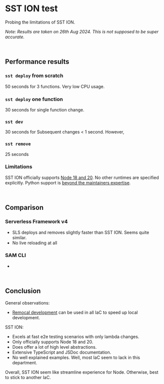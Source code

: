 # SST ION test

Probing the limitations of SST ION.

_Note: Results are taken on 26th Aug 2024. This is not supposed to be super accurate._

&nbsp;

## Performance results
### `sst deploy` from scratch
50 seconds for 3 functions. Very low CPU usage.

### `sst deploy` one function
30 seconds for single function change.

### `sst dev` 
30 seconds for 
Subsequent changes < 1 second. However, 

### `sst remove`
25 seconds

### Limitations
SST ION officially supports [Node 18 and 20](https://github.com/sst/ion/blob/d505faf7c4266b1d09134e8478122d024f880664/platform/src/components/aws/function.ts#L240). No other runtimes are specified explicitly. Python support is [beyond the maintainers expertise](https://github.com/sst/ion/issues/366#issuecomment-2096173042).

&nbsp;

## Comparison
### Serverless Framework v4
- SLS deploys and removes slightly faster than SST ION. Seems quite similar.
- No live reloading at all

### SAM CLI
- 

&nbsp;

## Conclusion
General observations:
- [Remocal development](https://theburningmonk.com/2022/05/my-testing-strategy-for-serverless-applications/#:~:text=A%20remocal%20test%20is%20when,aka%20testing%20in%20the%20cloud) can be used in all IaC to speed up local development.

SST ION:
- Excels at fast e2e testing scenarios with only lambda changes.
- Only officially supports Node 18 and 20.
- Does offer a lot of high level abstractions.
- Extensive TypeScript and JSDoc documentation.
- No well explained examples. Well, most IaC seem to lack in this department.

Overall, SST ION seem like streamline experience for Node. Otherwise, best to stick to another IaC.
